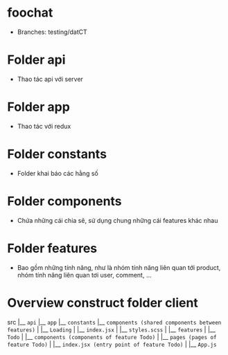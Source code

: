 # foochat
* Branches: testing/datCT

# Folder api 

* Thao tác api với server

# Folder app 

* Thao tác với redux

# Folder constants

* Folder khai báo các hằng số

# Folder components 

* Chứa những cái chia sẽ, sử dụng chung những cái features khác nhau

# Folder features

* Bao gồm những tính năng, như là nhóm tính năng liên quan tới product, nhóm tính năng liên quan tơi user, comment, ... 

# Overview construct folder client

src
|__ `api`
|__ `app`
|__ `constants`
|__ `components (shared components between features)`
| |__ `Loading`
|     |__ `index.jsx`
|     |__ `styles.scss`
|
|__ `features`
| |__ `Todo`
|    |__ `components (components of feature Todo)`
|    |__ `pages (pages of feature Todo)`
|    |__ `index.jsx (entry point of feature Todo)`
|
|__ `App.js`